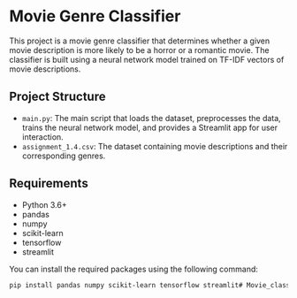 # Movie Genre Classifier

This project is a movie genre classifier that determines whether a given movie description is more likely to be a horror or a romantic movie. The classifier is built using a neural network model trained on TF-IDF vectors of movie descriptions.

## Project Structure

- `main.py`: The main script that loads the dataset, preprocesses the data, trains the neural network model, and provides a Streamlit app for user interaction.
- `assignment_1.4.csv`: The dataset containing movie descriptions and their corresponding genres.

## Requirements

- Python 3.6+
- pandas
- numpy
- scikit-learn
- tensorflow
- streamlit

You can install the required packages using the following command:

```sh
pip install pandas numpy scikit-learn tensorflow streamlit# Movie_classifer